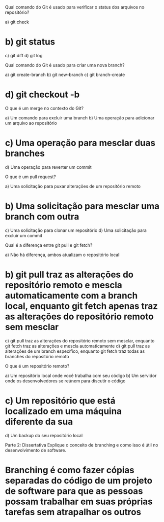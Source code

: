 Qual comando do Git é usado para verificar o status dos arquivos no repositório?

a) git check
# b) git status
c) git diff
d) git log

Qual comando do Git é usado para criar uma nova branch?

a) git create-branch
b) git new-branch
c) git branch-create
# d) git checkout -b

O que é um merge no contexto do Git?

a) Um comando para excluir uma branch
b) Uma operação para adicionar um arquivo ao repositório
# c) Uma operação para mesclar duas branches
d) Uma operação para reverter um commit

O que é um pull request?

a) Uma solicitação para puxar alterações de um repositório remoto
# b) Uma solicitação para mesclar uma branch com outra
c) Uma solicitação para clonar um repositório
d) Uma solicitação para excluir um commit

Qual é a diferença entre git pull e git fetch?

a) Não há diferença, ambos atualizam o repositório local
# b) git pull traz as alterações do repositório remoto e mescla automaticamente com a branch local, enquanto git fetch apenas traz as alterações do repositório remoto sem mesclar
c) git pull traz as alterações do repositório remoto sem mesclar, enquanto git fetch traz as alterações e mescla automaticamente
d) git pull traz as alterações de um branch específico, enquanto git fetch traz todas as branches do repositório remoto

O que é um repositório remoto?

a) Um repositório local onde você trabalha com seu código
b) Um servidor onde os desenvolvedores se reúnem para discutir o código
# c) Um repositório que está localizado em uma máquina diferente da sua
d) Um backup do seu repositório local

Parte 2: Dissertativa
Explique o conceito de branching e como isso é útil no desenvolvimento de software.
# Branching é como fazer cópias separadas do código de um projeto de software para que as pessoas possam trabalhar em suas próprias tarefas sem atrapalhar os outros
